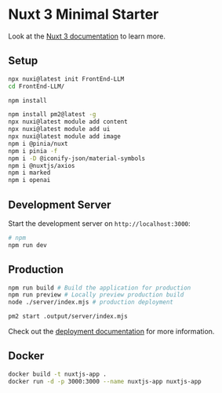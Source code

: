 # Nuxt 3 Minimal Starter

Look at the [Nuxt 3 documentation](https://nuxt.com/docs/getting-started/introduction) to learn more.

## Setup

``` bash
npx nuxi@latest init FrontEnd-LLM
cd FrontEnd-LLM/

npm install

npm install pm2@latest -g
npx nuxi@latest module add content
npx nuxi@latest module add ui
npx nuxi@latest module add image
npm i @pinia/nuxt
npm i pinia -f
npm i -D @iconify-json/material-symbols
npm i @nuxtjs/axios
npm i marked
npm i openai
```

## Development Server

Start the development server on `http://localhost:3000`:

```bash
# npm
npm run dev
```

## Production

```bash
npm run build # Build the application for production
npm run preview # Locally preview production build
node ./server/index.mjs # production deployment

pm2 start .output/server/index.mjs
```

Check out the [deployment documentation](https://nuxt.com/docs/getting-started/deployment) for more information.

## Docker

```bash
docker build -t nuxtjs-app .
docker run -d -p 3000:3000 --name nuxtjs-app nuxtjs-app
```
